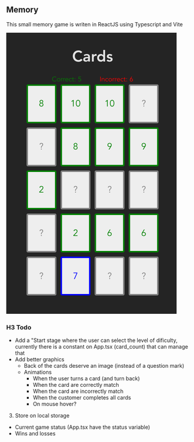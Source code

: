 
## Memory

This small memory game is writen in ReactJS using Typescript and Vite

![Screen](https://github.com/MrLuis/test/blob/main/memory/screen.png)

### H3 Todo
* Add a "Start stage where the user can select the level of dificulty, currently there is a constant on App.tsx (card_count) that can manage that
* Add better graphics
  * Back of the cards deserve an image (instead of a question mark)
  * Animations
    * When the user turns a card (and turn back)
    * When the card are correctly match
    * When the card are incorrectly match
    * When the customer completes all cards
    * On mouse hover?
3. Store on local storage
  * Current game status (App.tsx have the status variable)
  * Wins and losses 
